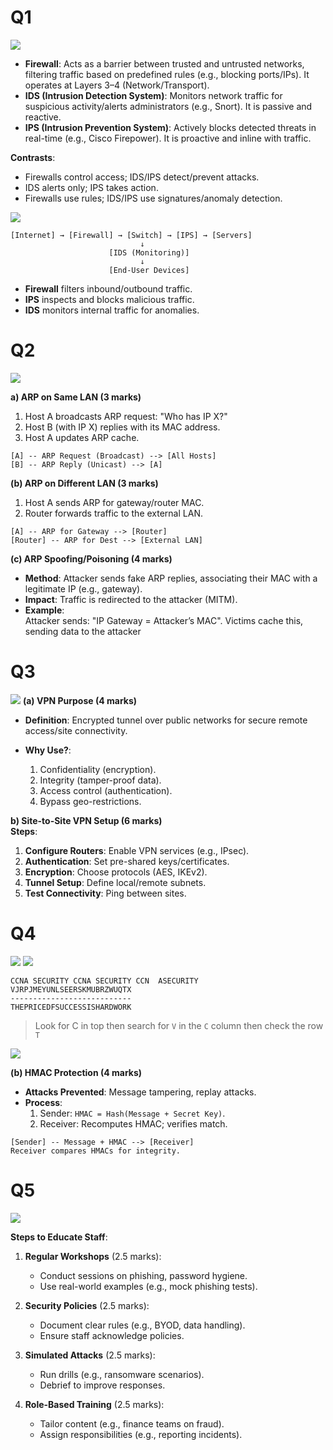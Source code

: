 

# Q1
![](../../images/Pasted%20image%2020250706144331.png)

- **Firewall**: Acts as a barrier between trusted and untrusted networks, filtering traffic based on predefined rules (e.g., blocking ports/IPs). It operates at Layers 3–4 (Network/Transport).
- **IDS (Intrusion Detection System)**: Monitors network traffic for suspicious activity/alerts administrators (e.g., Snort). It is passive and reactive.
- **IPS (Intrusion Prevention System)**: Actively blocks detected threats in real-time (e.g., Cisco Firepower). It is proactive and inline with traffic.

**Contrasts**:
- Firewalls control access; IDS/IPS detect/prevent attacks.
- IDS alerts only; IPS takes action.
- Firewalls use rules; IDS/IPS use signatures/anomaly detection.

![](../../images/Screenshot%20from%202025-07-06%2011-17-16.png)


```
[Internet] → [Firewall] → [Switch] → [IPS] → [Servers]  
                             ↓  
                      [IDS (Monitoring)]  
                             ↓  
                      [End-User Devices]  
```

- **Firewall** filters inbound/outbound traffic.
- **IPS** inspects and blocks malicious traffic.
- **IDS** monitors internal traffic for anomalies.

# Q2
![](../../images/Pasted%20image%2020250706144349.png)

**a) ARP on Same LAN (3 marks)**
1. Host A broadcasts ARP request: "Who has IP X?"
2. Host B (with IP X) replies with its MAC address.  
3. Host A updates ARP cache.

```
[A] -- ARP Request (Broadcast) --> [All Hosts]  
[B] -- ARP Reply (Unicast) --> [A]  
```

**(b) ARP on Different LAN (3 marks)**

1. Host A sends ARP for gateway/router MAC.
2. Router forwards traffic to the external LAN.

```
[A] -- ARP for Gateway --> [Router]  
[Router] -- ARP for Dest --> [External LAN]  
```

**(c) ARP Spoofing/Poisoning (4 marks)**

- **Method**: Attacker sends fake ARP replies, associating their MAC with a legitimate IP (e.g., gateway).
- **Impact**: Traffic is redirected to the attacker (MITM).
- **Example**:  
    Attacker sends: "IP Gateway = Attacker’s MAC". Victims cache this, sending data to the attacker


# Q3
![](../../images/Pasted%20image%2020250706144404.png)
**(a) VPN Purpose (4 marks)**

- **Definition**: Encrypted tunnel over public networks for secure remote access/site connectivity.
    
- **Why Use?**:
    1. Confidentiality (encryption).
    2. Integrity (tamper-proof data).
    3. Access control (authentication).
    4. Bypass geo-restrictions.

**b) Site-to-Site VPN Setup (6 marks)**  
**Steps**:

1. **Configure Routers**: Enable VPN services (e.g., IPsec).
2. **Authentication**: Set pre-shared keys/certificates.
3. **Encryption**: Choose protocols (AES, IKEv2).
4. **Tunnel Setup**: Define local/remote subnets.
5. **Test Connectivity**: Ping between sites.

# Q4
![](../../images/Pasted%20image%2020250706144424.png)
![](../../images/Pasted%20image%2020250706144940.png)

```
CCNA SECURITY CCNA SECURITY CCN  ASECURITY
VJRPJMEYUNLSEERSKMUBRZWUQTX
---------------------------
THEPRICEDFSUCCESSISHARDWORK
```

> Look for C in top then search for `V` in the `C` column then check the row `T` 

![](../../images/Pasted%20image%2020250706144955.png)

**(b) HMAC Protection (4 marks)**

- **Attacks Prevented**: Message tampering, replay attacks.
- **Process**:
    1. Sender: `HMAC = Hash(Message + Secret Key)`.
    2. Receiver: Recomputes HMAC; verifies match.

```
[Sender] -- Message + HMAC --> [Receiver]  
Receiver compares HMACs for integrity.  
```
# Q5
![](../../images/Pasted%20image%2020250706145008.png)

**Steps to Educate Staff**:

1. **Regular Workshops** (2.5 marks):
    - Conduct sessions on phishing, password hygiene.
    - Use real-world examples (e.g., mock phishing tests).
        
2. **Security Policies** (2.5 marks):
    
    - Document clear rules (e.g., BYOD, data handling).
    - Ensure staff acknowledge policies.
        
3. **Simulated Attacks** (2.5 marks):
    
    - Run drills (e.g., ransomware scenarios).
    - Debrief to improve responses.
        
4. **Role-Based Training** (2.5 marks):
    
    - Tailor content (e.g., finance teams on fraud).
    - Assign responsibilities (e.g., reporting incidents).
